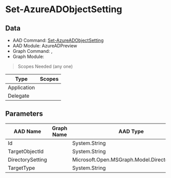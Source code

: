 # Set-AzureADObjectSetting

> 

## Data

+ AAD Command: [Set-AzureADObjectSetting](https://docs.microsoft.com/en-us/powershell/module/AzureADPreview/Set-AzureADObjectSetting)
+ AAD Module: AzureADPreview
+ Graph Command: [](), []()
+ Graph Module: 

> Scopes Needed (any one)

|Type|Scopes|
|---|---|
|Application||
|Delegate||

## Parameters

|AAD Name|Graph Name|AAD Type|Graph Type|Infos|
|---|---|---|---|---|
|Id||System.String|||
|TargetObjectId||System.String|||
|DirectorySetting||Microsoft.Open.MSGraph.Model.DirectorySetting|||
|TargetType||System.String|||

